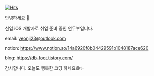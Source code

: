 <div>
  
  [![Hits](https://hits.seeyoufarm.com/api/count/incr/badge.svg?url=https%3A%2F%2Fgithub.com%2Fcalliyeonji&count_bg=%23C99EEF&title_bg=%23CCCCCC&icon=smugmug.svg&icon_color=%23ffffff&title=hits&edge_flat=false)](https://hits.seeyoufarm.com)

</div>

<div>
  안녕하세요 👋
  
  신입 iOS 개발자로 취업 준비 중인 연두부입니다.
  
  email: yeonji23@outlook.com
  
  notion: https://www.notion.so/14a6920f8b04429591b1048187ace620
  
  blog: https://db-foot.tistory.com/
  
  감사합니다. 오늘도 행복한 코딩 하세요😄✨
</div>

<!--
**calliyeonji/calliyeonji** is a ✨ _special_ ✨ repository because its `README.md` (this file) appears on your GitHub profile.

Here are some ideas to get you started:

- 🔭 I’m currently working on ...
- 🌱 I’m currently learning ...
- 👯 I’m looking to collaborate on ...
- 🤔 I’m looking for help with ...
- 💬 Ask me about ...
- 📫 How to reach me: ...
- 😄 Pronouns: ...
- ⚡ Fun fact: ...
-->
